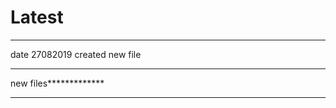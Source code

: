 # Latest
************************************
date 27082019
created new file
************************************

new files*************







***************************************************************************************
